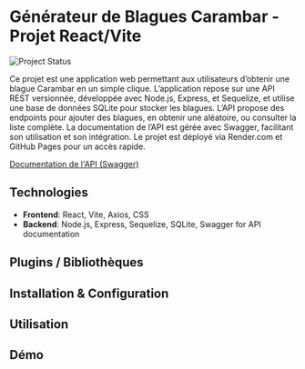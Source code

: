 # Générateur de Blagues Carambar - Projet React/Vite

![Project Status](https://img.shields.io/badge/Project%20Status-In%20Progress-orange)

Ce projet est une application web permettant aux utilisateurs d’obtenir une blague Carambar en un simple clique. L’application repose sur une API REST versionnée, développée avec Node.js, Express, et Sequelize, et utilise une base de données SQLite pour stocker les blagues. L’API propose des endpoints pour ajouter des blagues, en obtenir une aléatoire, ou consulter la liste complète. La documentation de l’API est gérée avec Swagger, facilitant son utilisation et son intégration. Le projet est déployé via Render.com et GitHub Pages pour un accès rapide.

[Documentation de l'API (Swagger)](http://localhost:3000/api-docs)

## Technologies

- **Frontend**: React, Vite, Axios, CSS
- **Backend**: Node.js, Express, Sequelize, SQLite, Swagger for API documentation

## Plugins / Bibliothèques

## Installation & Configuration

## Utilisation

## Démo
